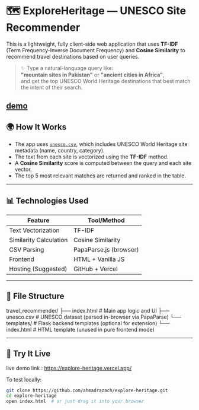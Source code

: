 # 🗺️ ExploreHeritage — UNESCO Site Recommender

This is a lightweight, fully client-side web application that uses **TF-IDF** (Term Frequency-Inverse Document Frequency) and **Cosine Similarity** to recommend travel destinations based on user queries.

> ✨ Type a natural-language query like:  
> **"mountain sites in Pakistan"** or **"ancient cities in Africa"**,  
> and get the top UNESCO World Heritage destinations that best match the intent of their search.

[demo](https://screenrec.com/share/W4MPCBaVfE) 
---

## 🌍 How It Works

- The app uses [`unesco.csv`](./unesco.csv), which includes UNESCO World Heritage site metadata (name, country, category).
- The text from each site is vectorized using the **TF-IDF** method.
- A **Cosine Similarity** score is computed between the query and each site vector.
- The top 5 most relevant matches are returned and ranked in the table.

---

## 📊 Technologies Used

| Feature                | Tool/Method            |
| ---------------------- | ---------------------- |
| Text Vectorization     | TF-IDF                 |
| Similarity Calculation | Cosine Similarity      |
| CSV Parsing            | PapaParse.js (browser) |
| Frontend               | HTML + Vanilla JS      |
| Hosting (Suggested)    | GitHub + Vercel        |

---

## 📁 File Structure

travel_recommender/
├── index.html # Main app logic and UI
├── unesco.csv # UNESCO dataset (parsed in-browser via PapaParse)
└── templates/ # Flask backend templates (optional for extension)
└── index.html # HTML template (unused in pure frontend mode)

---

## 🧪 Try It Live

live demo link : https://explore-heritage.vercel.app/

To test locally:

```bash
git clone https://github.com/ahmadrazach/explore-heritage.git
cd explore-heritage
open index.html  # or just drag it into your browser
```
